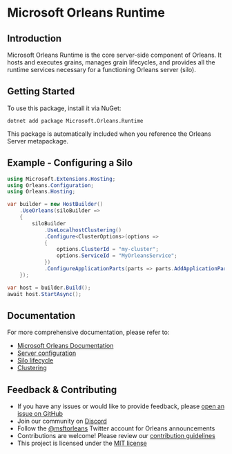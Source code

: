 # Microsoft Orleans Runtime

## Introduction
Microsoft Orleans Runtime is the core server-side component of Orleans. It hosts and executes grains, manages grain lifecycles, and provides all the runtime services necessary for a functioning Orleans server (silo).

## Getting Started
To use this package, install it via NuGet:

```shell
dotnet add package Microsoft.Orleans.Runtime
```

This package is automatically included when you reference the Orleans Server metapackage.

## Example - Configuring a Silo

```csharp
using Microsoft.Extensions.Hosting;
using Orleans.Configuration;
using Orleans.Hosting;

var builder = new HostBuilder()
    .UseOrleans(siloBuilder =>
    {
        siloBuilder
            .UseLocalhostClustering()
            .Configure<ClusterOptions>(options =>
            {
                options.ClusterId = "my-cluster";
                options.ServiceId = "MyOrleansService";
            })
            .ConfigureApplicationParts(parts => parts.AddApplicationPart(typeof(MyGrain).Assembly).WithCodeGeneration());
    });

var host = builder.Build();
await host.StartAsync();
```

## Documentation
For more comprehensive documentation, please refer to:
- [Microsoft Orleans Documentation](https://learn.microsoft.com/dotnet/orleans/)
- [Server configuration](https://learn.microsoft.com/en-us/dotnet/orleans/host/configuration-guide/server-configuration)
- [Silo lifecycle](https://learn.microsoft.com/en-us/dotnet/orleans/implementation/silo-lifecycle)
- [Clustering](https://learn.microsoft.com/en-us/dotnet/orleans/implementation/cluster-management)

## Feedback & Contributing
- If you have any issues or would like to provide feedback, please [open an issue on GitHub](https://github.com/dotnet/orleans/issues)
- Join our community on [Discord](https://aka.ms/orleans-discord)
- Follow the [@msftorleans](https://twitter.com/msftorleans) Twitter account for Orleans announcements
- Contributions are welcome! Please review our [contribution guidelines](https://github.com/dotnet/orleans/blob/main/CONTRIBUTING.md)
- This project is licensed under the [MIT license](https://github.com/dotnet/orleans/blob/main/LICENSE)